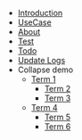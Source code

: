 - [Introduction]()
- [UseCase](/UseCase)
- [About](/about)
- [Test](/Test)
- [Todo](./todo)
- [Update Logs](/update_log)
- Collapse demo
  - [Term 1](/t1)
    - [Term 2](/t2)
    - [Term 3](/t3)
  - [Term 4](/t4)
    - [Term 5](/t5)
    - [Term 6](/t6)

